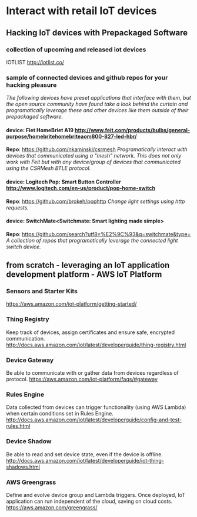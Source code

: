# Interact with retail IoT devices

## Hacking IoT devices with Prepackaged Software

### collection of upcoming and released iot devices
IOTLIST <http://iotlist.co/>

### sample of connected devices and github repos for your hacking pleasure
<i>The following devices have preset applications that interface with them, but the open source community have found take a look
behind the curtain and programatically leverage these and other devices like them outside of their prepackaged software.</i>

#### device: Fiet HomeBriet A19 <http://www.feit.com/products/bulbs/general-purpose/homebritehomebriteaom800-827-led-hbr/>
<b>Repo</b>: <https://github.com/nkaminski/csrmesh>
<i>Programatically interact with devices that communicated using a "mesh" network. This does not only work with Feit but with any device/group of devices that communicated using the CSRMesh BTLE protocol.</i>

#### device: Logitech Pop: Smart Button Controller <http://www.logitech.com/en-us/product/pop-home-switch>
<b>Repo</b>: https://github.com/brokeh/pophttp
<i>Change light settings using http requests.</i>

#### device: SwitchMate<Switchmate: Smart lighting made simple>
<b>Repo</b>: <https://github.com/search?utf8=%E2%9C%93&q=switchmate&type=>
<i>A collection of repos that programatically leverage the connected light switch device.</i>

## from scratch - leveraging an IoT application development platform - AWS IoT Platform

### Sensors and Starter Kits
<https://aws.amazon.com/iot-platform/getting-started/>

### Thing Registry
Keep track of devices, assign certificates and ensure safe, encrypted communication.
<http://docs.aws.amazon.com/iot/latest/developerguide/thing-registry.html>

### Device Gateway
Be able to communicate with or gather data from devices regardless of protocol.
<https://aws.amazon.com/iot-platform/faqs/#gateway>

### Rules Engine
Data collected from devices can trigger functionality (using AWS Lambda) when certain conditions set in Rules Engine.
<http://docs.aws.amazon.com/iot/latest/developerguide/config-and-test-rules.html>

### Device Shadow
Be able to read and set device state, even if the device is offline.
<http://docs.aws.amazon.com/iot/latest/developerguide/iot-thing-shadows.html>

### AWS Greengrass
Define and evolve device group and Lambda triggers. Once deployed, IoT application can run independent of the cloud, saving on cloud costs.
<https://aws.amazon.com/greengrass/>